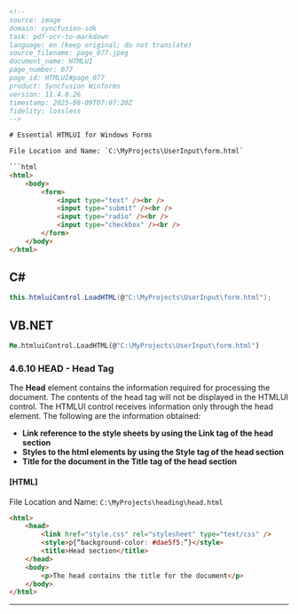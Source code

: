 ```html
<!-- 
source: image
domain: syncfusion-sdk
task: pdf-ocr-to-markdown
language: en (keep original; do not translate)
source_filename: page_077.jpeg
document_name: HTMLUI
page_number: 077
page_id: HTMLUI#page_077
product: Syncfusion Winforms
version: 11.4.0.26
timestamp: 2025-08-09T07:07:20Z
fidelity: lossless
-->

# Essential HTMLUI for Windows Forms

File Location and Name: `C:\MyProjects\UserInput\form.html`

```html
<html>
    <body>
        <form>
            <input type="text" /><br />
            <input type="submit" /><br />
            <input type="radio" /><br />
            <input type="checkbox" /><br />
        </form>
    </body>
</html>
```

## C#

```csharp
this.htmluiControl.LoadHTML(@"C:\MyProjects\UserInput\form.html");
```

## VB.NET

```vb
Me.htmluiControl.LoadHTML(@"C:\MyProjects\UserInput\form.html")
```

### 4.6.10 HEAD - Head Tag

The **Head** element contains the information required for processing the document. The contents of the head tag will not be displayed in the HTMLUI control. The HTMLUI control receives information only through the head element. The following are the information obtained:

- **Link reference to the style sheets by using the Link tag of the head section**
- **Styles to the html elements by using the Style tag of the head section**
- **Title for the document in the Title tag of the head section**

#### [HTML]

File Location and Name: `C:\MyProjects\heading\head.html`

```html
<html>
    <head>
        <link href="style.css" rel="stylesheet" type="text/css" />
        <style>p{“background-color: #dae5f5;”}</style>
        <title>Head section</title>
    </head>
    <body>
        <p>The head contains the title for the document</p>
    </body>
</html>
```

---

<!-- tags: [Syncfusion Winforms, HTMLUI, Head Tag, Essential HTMLUI] keywords: [Windows Forms, HTML, C#, VB.NET, Head element, Link reference, Styles, Title, Document processing, UI control, version 11.4.0.26] -->
```